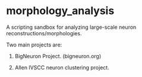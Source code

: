 # morphology_analysis
A scripting sandbox for analyzing large-scale neuron reconstructions/morphologies.

Two main projects are:

1.  BigNeuron Project. (bigneuron.org)

2.  Allen IVSCC neuron clustering project.

